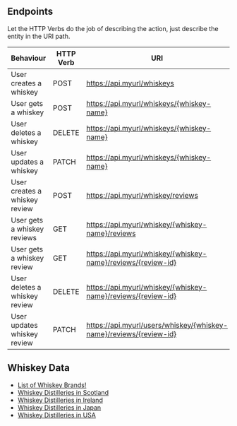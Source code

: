 

## Endpoints

Let the HTTP Verbs do the job of describing the action, just describe the entity in the URI path.

| Behaviour  | HTTP Verb  | URI |
|---|---|---|
|  User creates a whiskey |  POST |  https://api.myurl/whiskeys |
|  User gets a whiskey |  POST |  https://api.myurl/whiskeys/{whiskey-name} |
|  User deletes a whiskey |  DELETE |  https://api.myurl/whiskeys/{whiskey-name} |
|  User updates a whiskey |  PATCH |  https://api.myurl/whiskeys/{whiskey-name} |
|  User creates a whiskey review |  POST |  https://api.myurl/whiskey/reviews |
|  User gets a whiskey reviews |  GET |  https://api.myurl/whiskey/{whiskey-name}/reviews |
|  User gets a whiskey review |  GET |  https://api.myurl/whiskey/{whiskey-name}/reviews/{review-id} |
|  User deletes a whiskey review |  DELETE |  https://api.myurl/whiskey/{whiskey-name}/reviews/{review-id} |
|  User updates whiskey review |  PATCH |  https://api.myurl/users/whiskey/{whiskey-name}/reviews/{review-id} |

## Whiskey Data

* [List of Whiskey Brands!](https://en.wikipedia.org/wiki/List_of_whisky_brands#)
* [Whiskey Distilleries in Scotland](https://en.wikipedia.org/wiki/List_of_whisky_distilleries_in_Scotland)
* [Whiskey Distilleries in Ireland](https://en.wikipedia.org/wiki/Irish_whiskey#Current_distilleries)
* [Whiskey Distilleries in Japan](https://en.wikipedia.org/wiki/Japanese_whisky#Distilleries)
* [Whiskey Distilleries in USA](https://en.wikipedia.org/wiki/Japanese_whisky#Distilleries)
